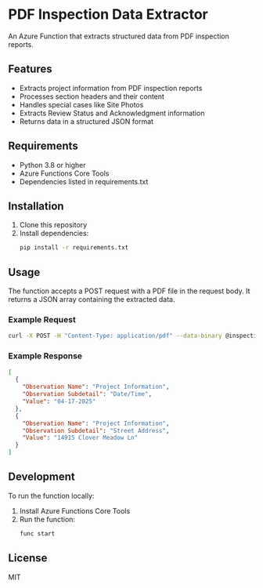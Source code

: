 # PDF Inspection Data Extractor

An Azure Function that extracts structured data from PDF inspection reports.

## Features

- Extracts project information from PDF inspection reports
- Processes section headers and their content
- Handles special cases like Site Photos
- Extracts Review Status and Acknowledgment information
- Returns data in a structured JSON format

## Requirements

- Python 3.8 or higher
- Azure Functions Core Tools
- Dependencies listed in requirements.txt

## Installation

1. Clone this repository
2. Install dependencies:
   ```bash
   pip install -r requirements.txt
   ```

## Usage

The function accepts a POST request with a PDF file in the request body. It returns a JSON array containing the extracted data.

### Example Request

```bash
curl -X POST -H "Content-Type: application/pdf" --data-binary @inspection.pdf http://your-function-url/api/function-name
```

### Example Response

```json
[
  {
    "Observation Name": "Project Information",
    "Observation Subdetail": "Date/Time",
    "Value": "04-17-2025"
  },
  {
    "Observation Name": "Project Information",
    "Observation Subdetail": "Street Address",
    "Value": "14915 Clover Meadow Ln"
  }
]
```

## Development

To run the function locally:

1. Install Azure Functions Core Tools
2. Run the function:
   ```bash
   func start
   ```

## License

MIT 